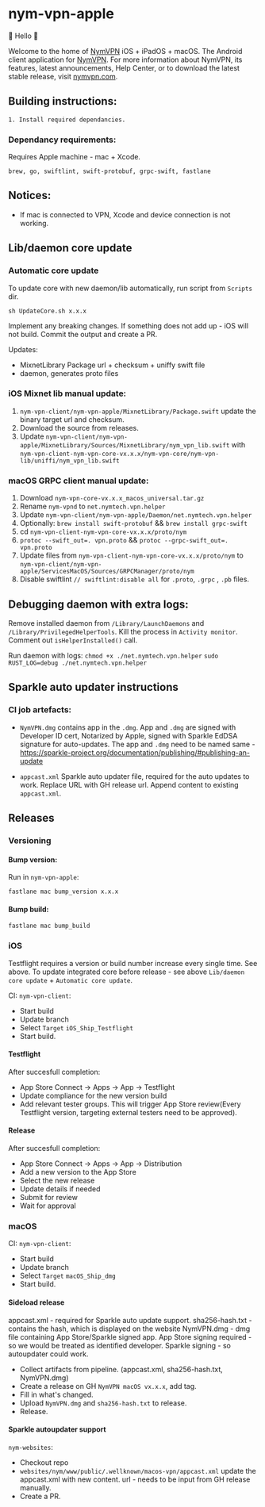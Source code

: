 # nym-vpn-apple

👋 Hello 👋

Welcome to the home of [NymVPN](https://nymvpn.com/en) iOS + iPadOS + macOS. The Android client application for [NymVPN](https://nymvpn.com/en). For more information about NymVPN, its features, latest announcements, Help Center, or to download the latest stable release, visit [nymvpn.com](https://nymvpn.com/en).


## Building instructions: 
```
1. Install required dependancies.
```
### Dependancy requirements:
Requires Apple machine - mac + Xcode.
```
brew, go, swiftlint, swift-protobuf, grpc-swift, fastlane
```
## Notices:

- If mac is connected to VPN, Xcode and device connection is not working.

## Lib/daemon core update
### Automatic core update
To update core with new daemon/lib automatically, run script from `Scripts` dir.
```
sh UpdateCore.sh x.x.x
```
Implement any breaking changes. If something does not add up - iOS will not build.
Commit the output and create a PR.

Updates:
- MixnetLibrary Package url + checksum + uniffy swift file
- daemon, generates proto files

### iOS Mixnet lib manual update:
1. `nym-vpn-client/nym-vpn-apple/MixnetLibrary/Package.swift` update the binary target url and checksum.
2. Download the source from releases.
3. Update `nym-vpn-client/nym-vpn-apple/MixnetLibrary/Sources/MixnetLibrary/nym_vpn_lib.swift` with `nym-vpn-client-nym-vpn-core-vx.x.x/nym-vpn-core/nym-vpn-lib/uniffi/nym_vpn_lib.swift`

### macOS GRPC client manual update:
1. Download `nym-vpn-core-vx.x.x_macos_universal.tar.gz`
2. Rename `nym-vpnd` to `net.nymtech.vpn.helper`
3. Update `nym-vpn-client/nym-vpn-apple/Daemon/net.nymtech.vpn.helper`
4. Optionally: `brew install swift-protobuf` && `brew install grpc-swift`
5. cd `nym-vpn-client-nym-vpn-core-vx.x.x/proto/nym`
6. `protoc --swift_out=. vpn.proto` && `protoc --grpc-swift_out=. vpn.proto`
7. Update files from `nym-vpn-client-nym-vpn-core-vx.x.x/proto/nym` to `nym-vpn-client/nym-vpn-apple/ServicesMacOS/Sources/GRPCManager/proto/nym`
8. Disable swiftlint `// swiftlint:disable all` for `.proto`, `.grpc` , `.pb` files.

## Debugging daemon with extra logs:
Remove installed daemon from `/Library/LaunchDaemons` and `/Library/PrivilegedHelperTools`. Kill the process in `Activity monitor`. Comment out `isHelperInstalled()` call.

Run daemon with logs:
`chmod +x ./net.nymtech.vpn.helper`
`sudo RUST_LOG=debug ./net.nymtech.vpn.helper`


## Sparkle auto updater instructions
### CI job artefacts:
- `NymVPN.dmg` contains app in the `.dmg`. App and `.dmg` are signed with Developer ID cert, Notarized by Apple, signed with Sparkle EdDSA signature for auto-updates. The app and `.dmg` need to be named same - https://sparkle-project.org/documentation/publishing/#publishing-an-update

- `appcast.xml` Sparkle auto updater file, required for the auto updates to work. Replace URL with GH release url. Append content to existing `appcast.xml`.

## Releases
### Versioning
#### Bump version:
Run in `nym-vpn-apple`:
```
fastlane mac bump_version x.x.x
```
#### Bump build:
```
fastlane mac bump_build
```
### iOS
Testflight requires a version or build number increase every single time. See above.
To update integrated core before release - see above `Lib/daemon core update` + `Automatic core update`.

CI:
`nym-vpn-client`:
- Start build
- Update branch
- Select `Target` `iOS_Ship_Testflight`
- Start build.

#### Testflight
After succesfull completion:
- App Store Connect -> Apps -> App -> Testflight
- Update compliance for the new version build
- Add relevant tester groups. This will trigger App Store review(Every Testflight version, targeting external testers need to be approved).

#### Release
After succesfull completion:
- App Store Connect -> Apps -> App -> Distribution
- Add a new version to the App Store
- Select the new release
- Update details if needed
- Submit for review
- Wait for approval

### macOS
CI:
`nym-vpn-client`:
- Start build
- Update branch
- Select `Target` `macOS_Ship_dmg`
- Start build.

#### Sideload release
appcast.xml - required for Sparkle auto update support.
sha256-hash.txt - contains the hash, which is displayed on the website
NymVPN.dmg - dmg file containing App Store/Sparkle signed app. App Store signing required - so we would be treated as identified developer. Sparkle signing - so autoupdater could work.

- Collect artifacts from pipeline. (appcast.xml, sha256-hash.txt, NymVPN.dmg)
- Create a release on GH `NymVPN macOS vx.x.x`, add tag.
- Fill in what's changed.
- Upload `NymVPN.dmg` and `sha256-hash.txt` to release.
- Release.

#### Sparkle autoupdater support
`nym-websites`:
- Checkout repo
- `websites/nym/www/public/.wellknown/macos-vpn/appcast.xml` update the appcast.xml with new content. url - needs to be input from GH release manually.
- Create a PR.

